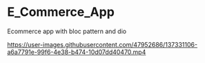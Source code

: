 # E_Commerce_App
Ecommerce app with bloc pattern and dio


https://user-images.githubusercontent.com/47952686/137331106-a6a7791e-99f6-4e38-b474-10d07dd40470.mp4

